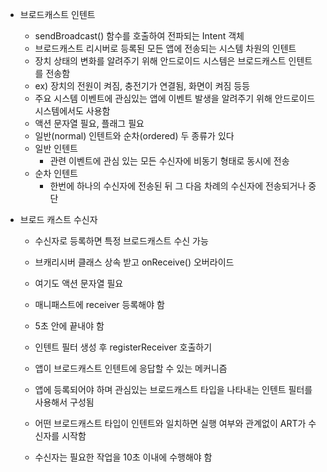 - 브로드캐스트 인텐트
	- sendBroadcast() 함수를 호출하여 전파되는 Intent 객체
	- 브로드캐스트 리시버로 등록된 모든 앱에 전송되는 시스템 차원의 인텐트
	- 장치 상태의 변화를 알려주기 위해 안드로이드 시스템은 브로드캐스트 인텐트를 전송함
	- ex) 장치의 전원이 켜짐, 충전기가 연결됨, 화면이 켜짐 등등
	- 주요 시스템 이벤트에 관심있는 앱에 이벤트 발생을 알려주기 위해 안드로이드 시스템에서도 사용함
	- 액션 문자열 필요, 플래그 필요
	- 일반(normal) 인텐트와 순차(ordered) 두 종류가 있다
	- 일반 인텐트
		- 관련 이벤트에 관심 있는 모든 수신자에 비동기 형태로 동시에 전송
	- 순차 인텐트
		- 한번에 하나의 수신자에 전송된 뒤 그 다음 차례의 수신자에 전송되거나 중단
	
- 브로드 캐스트 수신자
	- 수신자로 등록하면 특정 브로드캐스트 수신 가능
	- 브캐리시버 클래스 상속 받고 onReceive() 오버라이드
	- 여기도 액션 문자열 필요
	- 매니패스트에 receiver 등록해야 함
	- 5초 안에 끝내야 함
	- 인텐트 필터 생성 후 registerReceiver 호출하기

	- 앱이 브로드캐스트 인텐트에 응답할 수 있는 메커니즘
	- 앱에 등록되어야 하며 관심있는 브로드캐스트 타입을 나타내는 인텐트 필터를 사용해서 구성됨
	- 어떤 브로드캐스트 타입이 인텐트와 일치하면 실행 여부와 관계없이 ART가 수신자를 시작함
	- 수신자는 필요한 작업을 10초 이내에 수행해야 함
